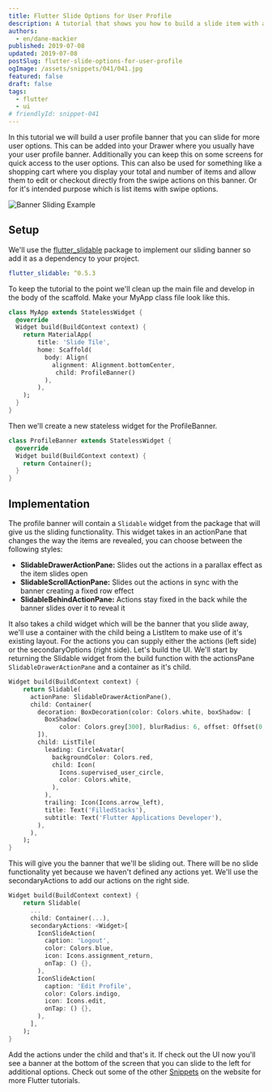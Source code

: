 ```yaml
---
title: Flutter Slide Options for User Profile
description: A tutorial that shows you how to build a slide item with additional profile options.
authors:
  - en/dane-mackier
published: 2019-07-08
updated: 2019-07-08
postSlug: flutter-slide-options-for-user-profile
ogImage: /assets/snippets/041/041.jpg
featured: false
draft: false
tags:
  - flutter
  - ui
# friendlyId: snippet-041
---
```


In this tutorial we will build a user profile banner that you can slide for more user options. This can be added into your Drawer where you usually have your user profile banner. Additionally you can keep this on some screens for quick access to the user options. This can also be used for something like a shopping cart where you display your total and number of items and allow them to edit or checkout directly from the swipe actions on this banner. Or for it's intended purpose which is list items with swipe options.

![Banner Sliding Example](/assets/snippets/041/banner-slideout-example.gif)

## Setup

We'll use the [flutter_slidable](https://pub.dev/packages/flutter_slidable) package to implement our sliding banner so add it as a dependency to your project.

```yaml
flutter_slidable: ^0.5.3
```

To keep the tutorial to the point we'll clean up the main file and develop in the body of the scaffold. Make your MyApp class file look like this.

```dart
class MyApp extends StatelessWidget {
  @override
  Widget build(BuildContext context) {
    return MaterialApp(
        title: 'Slide Tile',
        home: Scaffold(
          body: Align(
            alignment: Alignment.bottomCenter,
             child: ProfileBanner()
          ),
        ),
    );
  }
}
```

Then we'll create a new stateless widget for the ProfileBanner.

```dart
class ProfileBanner extends StatelessWidget {
  @override
  Widget build(BuildContext context) {
    return Container();
  }
}
```

## Implementation

The profile banner will contain a `Slidable` widget from the package that will give us the sliding functionality. This widget takes in an actionPane that changes the way the items are revealed, you can choose between the following styles:

- **SlidableDrawerActionPane:** Slides out the actions in a parallax effect as the item slides open
- **SlidableScrollActionPane:** Slides out the actions in sync with the banner creating a fixed row effect
- **SlidableBehindActionPane:** Actions stay fixed in the back while the banner slides over it to reveal it

It also takes a child widget which will be the banner that you slide away, we'll use a container with the child being a ListItem to make use of it's existing layout. For the actions you can supply either the actions (left side) or the secondaryOptions (right side). Let's build the UI. We'll start by returning the Slidable widget from the build function with the actionsPane `SlidableDrawerActionPane` and a container as it's child.

```dart
Widget build(BuildContext context) {
    return Slidable(
      actionPane: SlidableDrawerActionPane(),
      child: Container(
        decoration: BoxDecoration(color: Colors.white, boxShadow: [
          BoxShadow(
              color: Colors.grey[300], blurRadius: 6, offset: Offset(0, -2))
        ]),
        child: ListTile(
          leading: CircleAvatar(
            backgroundColor: Colors.red,
            child: Icon(
              Icons.supervised_user_circle,
              color: Colors.white,
            ),
          ),
          trailing: Icon(Icons.arrow_left),
          title: Text('FilledStacks'),
          subtitle: Text('Flutter Applications Developer'),
        ),
      ),
    );
}
```

This will give you the banner that we'll be sliding out. There will be no slide functionality yet because we haven't defined any actions yet. We'll use the secondaryActions to add our actions on the right side.

```dart
Widget build(BuildContext context) {
    return Slidable(
      ...
      child: Container(...),
      secondaryActions: <Widget>[
        IconSlideAction(
          caption: 'Logout',
          color: Colors.blue,
          icon: Icons.assignment_return,
          onTap: () {},
        ),
        IconSlideAction(
          caption: 'Edit Profile',
          color: Colors.indigo,
          icon: Icons.edit,
          onTap: () {},
        ),
      ],
    );
}
```

Add the actions under the child and that's it. If check out the UI now you'll see a banner at the bottom of the screen that you can slide to the left for additional options. Check out some of the other [Snippets](/snippets) on the website for more Flutter tutorials.

